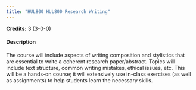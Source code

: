 ```yaml
---
title: "HUL800 HUL800 Research Writing"
---
```

**Credits:** 3 (3-0-0)

#### Description
The course will include aspects of writing composition and stylistics that are essential to write a coherent research paper/abstract. Topics will include text structure, common writing mistakes, ethical issues, etc. This will be a hands-on course; it will extensively use in-class exercises (as well as assignments) to help students learn the necessary skills.